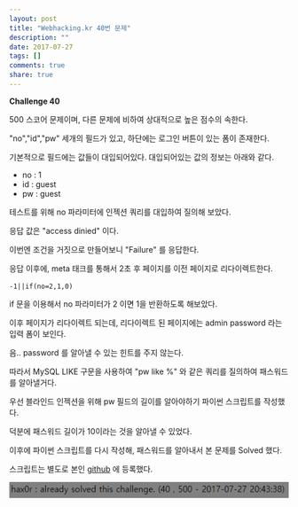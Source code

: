 ```yaml
---
layout: post
title: "Webhacking.kr 40번 문제"
description: ""
date: 2017-07-27
tags: []
comments: true
share: true
---
```


**Challenge 40**

  

500 스코어 문제이며, 다른 문제에 비하여 상대적으로 높은 점수의 속한다.

"no","id","pw" 세개의 필드가 있고, 하단에는 로그인 버튼이 있는 폼이 존재한다.

  

기본적으로 필드에는 값들이 대입되어있다. 대입되어있는 값의 정보는 아래와 같다.

  

  * no : 1
  * id : guest
  * pw : guest

테스트를 위해 no 파라미터에 인젝션 쿼리를 대입하여 질의해 보았다.

응답 값은 "access dinied" 이다.

  

이번엔 조건을 거짓으로 만들어보니 "Failure" 를 응답한다.

  

응답 이후에, meta 태크를 통해서 2초 후 페이지를 이전 페이지로 리다이렉트한다.

  

    -1||if(no=2,1,0)

  

if 문을 이용해서 no 파라미터가 2 이면 1을 반환하도록 해보았다.

이후 페이지가 리다이렉트 되는데, 리다이렉트 된 페이지에는 admin password 라는 입력 폼이 보인다.

  

음.. password 를 알아낼 수 있는 힌트를 주지 않는다.

따라서 MySQL LIKE 구문을 사용하여 "pw like %" 와 같은 쿼리를 질의하여 패스워드를 알아낼거다.

  

우선 블라인드 인젝션을 위해 pw 필드의 길이를 알아야하기 파이썬 스크립트를 작성했다.

  

덕분에 패스워드 길이가 10이라는 것을 알아낼 수 있었다.

  

이후에 파이썬 스크립트를 다시 작성해, 패스워드를 알아내서 본 문제를 Solved 했다.

  

스크립트는 별도로 본인 [github](https://github.com/webhacking) 에 등록했다.

  

  

![](/assets/images/posts/792/266F1A335979D28608EBF0.PNG)

